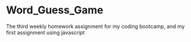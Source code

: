 # Word_Guess_Game
The third weekly homework assignment for my coding bootcamp, and my first assignment using javascript
